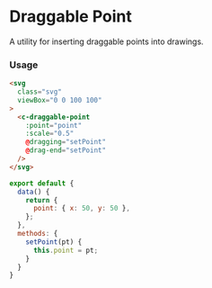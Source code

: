 # Draggable Point

A utility for inserting draggable points into drawings.

### Usage

<component-container>
  <draggable-point-demo />
</component-container>

``` html
<svg
  class="svg"
  viewBox="0 0 100 100"
>
  <c-draggable-point
    :point="point"
    :scale="0.5"
    @dragging="setPoint"
    @drag-end="setPoint"
  />
</svg>
```
``` js
export default {
  data() {
    return {
      point: { x: 50, y: 50 },
    };
  },
  methods: {
    setPoint(pt) {
      this.point = pt;
    }
  }
}
```